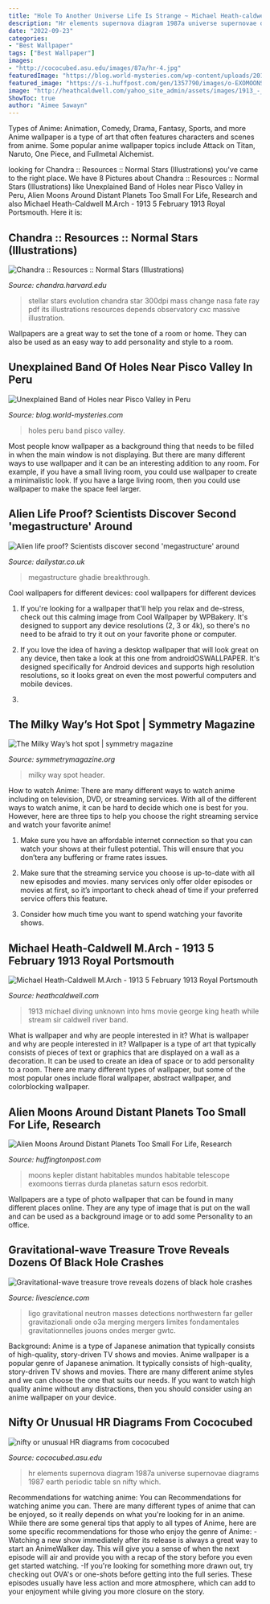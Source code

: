 ```yaml
---
title: "Hole To Another Universe Life Is Strange ~ Michael Heath-caldwell M.arch"
description: "Hr elements supernova diagram 1987a universe supernovae diagrams 1987 earth periodic table sn nifty which"
date: "2022-09-23"
categories:
- "Best Wallpaper"
tags: ["Best Wallpaper"]
images:
- "http://cococubed.asu.edu/images/87a/hr-4.jpg"
featuredImage: "https://blog.world-mysteries.com/wp-content/uploads/2010/11/Pisco_holes.jpg"
featured_image: "https://s-i.huffpost.com/gen/1357790/images/o-EXOMOONS-LIFE-facebook.jpg"
image: "http://heathcaldwell.com/yahoo_site_admin/assets/images/1913_-_boarding_Dhow.10035521_std.jpg"
ShowToc: true
author: "Aimee Sawayn"
---
```



Types of Anime: Animation, Comedy, Drama, Fantasy, Sports, and more
Anime wallpaper is a type of art that often features characters and scenes from anime. Some popular anime wallpaper topics include Attack on Titan, Naruto, One Piece, and Fullmetal Alchemist.

	

		
looking for Chandra :: Resources :: Normal Stars (Illustrations) you've came to the right place. We have 8 Pictures about Chandra :: Resources :: Normal Stars (Illustrations) like Unexplained Band of Holes near Pisco Valley in Peru, Alien Moons Around Distant Planets Too Small For Life, Research and also Michael Heath-Caldwell M.Arch - 1913 5 February 1913 Royal Portsmouth. Here it is:
		
    
## Chandra :: Resources :: Normal Stars (Illustrations)

<img loading=lazy src="http://chandra.harvard.edu/graphics/resources/illustrations/stellar_fate2_300dpi.jpg" onerror="this.onerror=null;this.src='https://tse3.mm.bing.net/th?id=OIP.ezHxABashIkh3hKNkZcSHQHaD2&amp;pid=15.1';" alt="Chandra :: Resources :: Normal Stars (Illustrations)">

_Source: chandra.harvard.edu_

>stellar stars evolution chandra star 300dpi mass change nasa fate ray pdf its illustrations resources depends observatory cxc massive illustration. 

	

Wallpapers are a great way to set the tone of a room or home. They can also be used as an easy way to add personality and style to a room.

    
## Unexplained Band Of Holes Near Pisco Valley In Peru

<img loading=lazy src="https://blog.world-mysteries.com/wp-content/uploads/2010/11/Pisco_holes.jpg" onerror="this.onerror=null;this.src='https://tse4.mm.bing.net/th?id=OIP.OjmPOrA2y97YS8Gv6t1-3AHaGR&amp;pid=15.1';" alt="Unexplained Band of Holes near Pisco Valley in Peru">

_Source: blog.world-mysteries.com_

>holes peru band pisco valley. 

	

Most people know wallpaper as a background thing that needs to be filled in when the main window is not displaying. But there are many different ways to use wallpaper and it can be an interesting addition to any room. For example, if you have a small living room, you could use wallpaper to create a minimalistic look. If you have a large living room, then you could use wallpaper to make the space feel larger.

    
## Alien Life Proof? Scientists Discover Second &#039;megastructure&#039; Around

<img loading=lazy src="http://cdn.images.dailystar.co.uk/dynamic/1/photos/94000/936x622/870094.jpg" onerror="this.onerror=null;this.src='https://tse2.mm.bing.net/th?id=OIP.RCEh5U2A-Ju7Q-oM4_or-AHaE6&amp;pid=15.1';" alt="Alien life proof? Scientists discover second &#039;megastructure&#039; around">

_Source: dailystar.co.uk_

>megastructure ghadie breakthrough. 

	

Cool wallpapers for different devices:
cool wallpapers for different devices 

1. If you're looking for a wallpaper that'll help you relax and de-stress, check out this calming image from Cool Wallpaper by WPBakery. It's designed to support any device resolutions (2, 3 or 4k), so there's no need to be afraid to try it out on your favorite phone or computer.

2. If you love the idea of having a desktop wallpaper that will look great on any device, then take a look at this one from androidOSWALLPAPER. It's designed specifically for Android devices and supports high resolution resolutions, so it looks great on even the most powerful computers and mobile devices.

3.

    
## The Milky Way’s Hot Spot | Symmetry Magazine

<img loading=lazy src="https://www.symmetrymagazine.org/sites/default/files/styles/2015_hero/public/images/standard/DRAFT_LookingUpComp_030716.jpg?itok=MMBnwBXy" onerror="this.onerror=null;this.src='https://tse3.mm.bing.net/th?id=OIP.EMWj6T_5HepxvbTSJna8GQHaEK&amp;pid=15.1';" alt="The Milky Way’s hot spot | symmetry magazine">

_Source: symmetrymagazine.org_

>milky way spot header. 

	

How to watch Anime: There are many different ways to watch anime including on television, DVD, or streaming services.
With all of the different ways to watch anime, it can be hard to decide which one is best for you. However, here are three tips to help you choose the right streaming service and watch your favorite anime!
1. Make sure you have an affordable internet connection so that you can watch your shows at their fullest potential. This will ensure that you don’tera any buffering or frame rates issues.

2. Make sure that the streaming service you choose is up-to-date with all new episodes and movies. many services only offer older episodes or movies at first, so it’s important to check ahead of time if your preferred service offers this feature.

3. Consider how much time you want to spend watching your favorite shows.

    
## Michael Heath-Caldwell M.Arch - 1913 5 February 1913 Royal Portsmouth

<img loading=lazy src="http://heathcaldwell.com/yahoo_site_admin/assets/images/1913_-_boarding_Dhow.10035521_std.jpg" onerror="this.onerror=null;this.src='https://tse4.mm.bing.net/th?id=OIP.2eU3uw5swZER4luHSoU4hwAAAA&amp;pid=15.1';" alt="Michael Heath-Caldwell M.Arch - 1913 5 February 1913 Royal Portsmouth">

_Source: heathcaldwell.com_

>1913 michael diving unknown into hms movie george king heath while stream sir caldwell river band. 

	

What is wallpaper and why are people interested in it?
What is wallpaper and why are people interested in it?
Wallpaper is a type of art that typically consists of pieces of text or graphics that are displayed on a wall as a decoration. It can be used to create an idea of space or to add personality to a room. There are many different types of wallpaper, but some of the most popular ones include floral wallpaper, abstract wallpaper, and colorblocking wallpaper.

    
## Alien Moons Around Distant Planets Too Small For Life, Research

<img loading=lazy src="https://s-i.huffpost.com/gen/1357790/images/o-EXOMOONS-LIFE-facebook.jpg" onerror="this.onerror=null;this.src='https://tse2.mm.bing.net/th?id=OIP.AFBstlW6__FVSNKD1qqgSAHaFD&amp;pid=15.1';" alt="Alien Moons Around Distant Planets Too Small For Life, Research">

_Source: huffingtonpost.com_

>moons kepler distant habitables mundos habitable telescope exomoons tierras durda planetas saturn esos redorbit. 

	



Wallpapers are a type of photo wallpaper that can be found in many different places online. They are any type of image that is put on the wall and can be used as a background image or to add some Personality to an office.

    
## Gravitational-wave Treasure Trove Reveals Dozens Of Black Hole Crashes

<img loading=lazy src="https://cdn.mos.cms.futurecdn.net/FKzHGQs77KNFqoPqazWjuM-1200-80.jpg" onerror="this.onerror=null;this.src='https://tse4.mm.bing.net/th?id=OIP.QkpuNnntP1GRUS7wuCUdwwHaFG&amp;pid=15.1';" alt="Gravitational-wave treasure trove reveals dozens of black hole crashes">

_Source: livescience.com_

>ligo gravitational neutron masses detections northwestern far geller gravitazionali onde o3a merging mergers limites fondamentales gravitationnelles jouons ondes merger gwtc. 

	

Background: Anime is a type of Japanese animation that typically consists of high-quality, story-driven TV shows and movies.
Anime wallpaper is a popular genre of Japanese animation. It typically consists of high-quality, story-driven TV shows and movies. There are many different anime styles and we can choose the one that suits our needs. If you want to watch high quality anime without any distractions, then you should consider using an anime wallpaper on your device.

    
## Nifty Or Unusual HR Diagrams From Cococubed

<img loading=lazy src="http://cococubed.asu.edu/images/87a/hr-4.jpg" onerror="this.onerror=null;this.src='https://tse3.mm.bing.net/th?id=OIP.1_RsEVbbS6kqYd73f8dNpAHaFZ&amp;pid=15.1';" alt="nifty or unusual HR diagrams from cococubed">

_Source: cococubed.asu.edu_

>hr elements supernova diagram 1987a universe supernovae diagrams 1987 earth periodic table sn nifty which. 

	

Recommendations for watching anime: You can
Recommendations for watching anime you can. There are many different types of anime that can be enjoyed, so it really depends on what you're looking for in an anime. While there are some general tips that apply to all types of Anime, here are some specific recommendations for those who enjoy the genre of Anime: 
-Watching a new show immediately after its release is always a great way to start an AnimeWalker day. This will give you a sense of when the next episode will air and provide you with a recap of the story before you even get started watching. 
-If you're looking for something more drawn out, try checking out OVA's or one-shots before getting into the full series. These episodes usually have less action and more atmosphere, which can add to your enjoyment while giving you more closure on the story.

